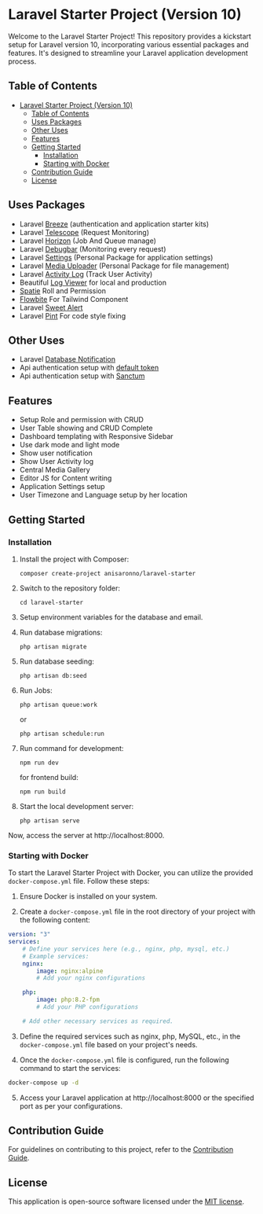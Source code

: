 # Laravel Starter Project (Version 10)

Welcome to the Laravel Starter Project! This repository provides a kickstart setup for Laravel version 10, incorporating various essential packages and features. It's designed to streamline your Laravel application development process.

## Table of Contents

-   [Laravel Starter Project (Version 10)](#laravel-starter-project-version-10)
    -   [Table of Contents](#table-of-contents)
    -   [Uses Packages](#uses-packages)
    -   [Other Uses](#other-uses)
    -   [Features](#features)
    -   [Getting Started](#getting-started)
        -   [Installation](#installation)
        -   [Starting with Docker](#starting-with-docker)
    -   [Contribution Guide](#contribution-guide)
    -   [License](#license)

## Uses Packages

-   Laravel [Breeze](https://laravel.com/docs/10.x/starter-kits#laravel-breeze) (authentication and application starter kits)
-   Laravel [Telescope](https://laravel.com/docs/10.x/telescope#introduction) (Request Monitoring)
-   Laravel [Horizon](https://laravel.com/docs/10.x/horizon#introduction) (Job And Queue manage)
-   Laravel [Debugbar](https://github.com/barryvdh/laravel-debugbar) (Monitoring every request)
-   Laravel [Settings](https://github.com/anisAronno/laravel-settings) (Personal Package for application settings)
-   Laravel [Media Uploader](https://github.com/anisAronno/Laravel-Media-Helper) (Personal Package for file management)
-   Laravel [Activity Log](https://github.com/spatie/laravel-activitylog) (Track User Activity)
-   Beautiful [Log Viewer](https://github.com/opcodesio/log-viewer) for local and production
-   [Spatie](https://github.com/spatie/laravel-permission) Roll and Permission
-   [Flowbite](https://flowbite.com/) For Tailwind Component
-   Laravel [Sweet Alert](https://github.com/realrashid/sweet-alert)
-   Laravel [Pint](https://laravel.com/docs/10.x/pint#introduction) For code style fixing

## Other Uses

-   Laravel [Database Notification](https://laravel.com/docs/10.x/notifications#database-notifications)
-   Api authentication setup with [default token](https://laravel.com/docs/5.8/api-authentication#introduction)
-   Api authentication setup with [Sanctum](https://laravel.com/docs/10.x/sanctum#introduction)

## Features

-   Setup Role and permission with CRUD
-   User Table showing and CRUD Complete
-   Dashboard templating with Responsive Sidebar
-   Use dark mode and light mode
-   Show user notification
-   Show User Activity log
-   Central Media Gallery
-   Editor JS for Content writing
-   Application Settings setup
-   User Timezone and Language setup by her location

## Getting Started

### Installation

1. Install the project with Composer:

    ```
    composer create-project anisaronno/laravel-starter
    ```

2. Switch to the repository folder:

    ```
    cd laravel-starter
    ```

3. Setup environment variables for the database and email.

4. Run database migrations:

    ```
    php artisan migrate
    ```

5. Run database seeding:

    ```
    php artisan db:seed
    ```

6. Run Jobs:

    ```
    php artisan queue:work
    ```

    or

    ```
    php artisan schedule:run
    ```

7. Run command for development:

    ```
    npm run dev
    ```

    for frontend build:

    ```
    npm run build
    ```

8. Start the local development server:

    ```
    php artisan serve
    ```

Now, access the server at http://localhost:8000.

### Starting with Docker

To start the Laravel Starter Project with Docker, you can utilize the provided `docker-compose.yml` file. Follow these steps:

1. Ensure Docker is installed on your system.

2. Create a `docker-compose.yml` file in the root directory of your project with the following content:

```yaml
version: "3"
services:
    # Define your services here (e.g., nginx, php, mysql, etc.)
    # Example services:
    nginx:
        image: nginx:alpine
        # Add your nginx configurations

    php:
        image: php:8.2-fpm
        # Add your PHP configurations

    # Add other necessary services as required.
```

3. Define the required services such as nginx, php, MySQL, etc., in the `docker-compose.yml` file based on your project's needs.

4. Once the `docker-compose.yml` file is configured, run the following command to start the services:

```bash
docker-compose up -d
```

5. Access your Laravel application at http://localhost:8000 or the specified port as per your configurations.

## Contribution Guide

For guidelines on contributing to this project, refer to the [Contribution Guide](https://github.com/anisaronno/laravel-starter/blob/develop/CONTRIBUTING.md).

## License

This application is open-source software licensed under the [MIT license](https://opensource.org/licenses/MIT).
